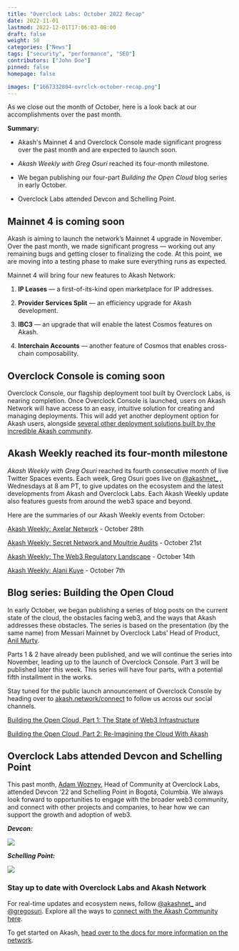 ```yaml
---
title: "Overclock Labs: October 2022 Recap"
date: 2022-11-01
lastmod: 2022-12-01T17:06:03-08:00
draft: false
weight: 50
categories: ["News"]
tags: ["security", "performance", "SEO"]
contributors: ["John Doe"]
pinned: false
homepage: false

images: ["1667332804-ovrclck-october-recap.png"]
---
```

As we close out the month of October, here is a look back at our accomplishments over the past month.

**Summary:**

*   Akash's Mainnet 4 and Overclock Console made significant progress over the past month and are expected to launch soon.
    
*   _Akash Weekly with Greg Osuri_ reached its four-month milestone.
    
*   We began publishing our four-part _Building the Open Cloud_ blog series in early October.
    
*   Overclock Labs attended Devcon and Schelling Point.
    

Mainnet 4 is coming soon
------------------------

Akash is aiming to launch the network’s Mainnet 4 upgrade in November. Over the past month, we made significant progress — working out any remaining bugs and getting closer to finalizing the code. At this point, we are moving into a testing phase to make sure everything runs as expected.

Mainnet 4 will bring four new features to Akash Network:

1.  **IP Leases** — a first-of-its-kind open marketplace for IP addresses.
    
2.  **Provider Services Split** — an efficiency upgrade for Akash development.
    
3.  **IBC3** — an upgrade that will enable the latest Cosmos features on Akash.
    
4.  **Interchain Accounts** — another feature of Cosmos that enables cross-chain composability.
    

Overclock Console is coming soon
--------------------------------

Overclock Console, our flagship deployment tool built by Overclock Labs, is nearing completion. Once Overclock Console is launched, users on Akash Network will have access to an easy, intuitive solution for creating and managing deployments. This will add yet another deployment option for Akash users, alongside [several other deployment solutions built by the incredible Akash community](https://ecosystem.akash.network/).

Akash Weekly reached its four-month milestone
---------------------------------------------

_Akash Weekly with Greg Osuri_ reached its fourth consecutive month of live Twitter Spaces events. Each week, Greg Osuri goes live on [@akashnet\_](https://twitter.com/akashnet_) , Wednesdays at 8 am PT, to give updates on the ecosystem and the latest developments from Akash and Overclock Labs. Each Akash Weekly update also features guests from around the web3 space and beyond.

Here are the summaries of our Akash Weekly events from October:

[Akash Weekly: Axelar Network](https://open.substack.com/pub/akashnetwork/p/akash-weekly-axelar-network?r=1ov19w&utm_campaign=post&utm_medium=web) - October 28th

[Akash Weekly: Secret Network and Moultrie Audits](https://open.substack.com/pub/akashnetwork/p/akash-weekly-secret-network-and-moultrie?r=1ov19w&utm_campaign=post&utm_medium=web) - October 21st

[Akash Weekly: The Web3 Regulatory Landscape](https://open.substack.com/pub/akashnetwork/p/akash-weekly-the-web3-regulatory?r=1ov19w&utm_campaign=post&utm_medium=web) - October 14th

[Akash Weekly: Alani Kuye](https://open.substack.com/pub/akashnetwork/p/akash-weekly-alani-kuye-overclock?r=1ov19w&utm_campaign=post&utm_medium=web) - October 7th

Blog series: Building the Open Cloud
------------------------------------

In early October, we began publishing a series of blog posts on the current state of the cloud, the obstacles facing web3, and the ways that Akash addresses these obstacles. The series is based on the presentation (by the same name) from Messari Mainnet by Overclock Labs’ Head of Product, [Anil Murty](https://twitter.com/_Anil_Murty_).

Parts 1 & 2 have already been published, and we will continue the series into November, leading up to the launch of Overclock Console. Part 3 will be published later this week. This series will have four parts, with a potential fifth installment in the works. 

Stay tuned for the public launch announcement of Overclock Console by heading over to [akash.network/connect](https://akash.network/connect) to follow us across our social channels.

[Building the Open Cloud, Part 1: The State of Web3 Infrastructure](https://akash.network/blog/building-the-open-cloud-part-one)

[Building the Open Cloud, Part 2: Re-Imagining the Cloud With Akash](https://akash.network/blog/building-the-open-cloud-part-2-re-imagining-the-cloud-with-akash)

Overclock Labs attended Devcon and Schelling Point
--------------------------------------------------

This past month, [Adam Wozney](https://twitter.com/AdamDeanWozney), Head of Community at Overclock Labs, attended Devcon ‘22 and Schelling Point in Bogotá, Columbia. We always look forward to opportunities to engage with the broader web3 community, and connect with other projects and companies, to hear how we can support the growth and adoption of web3.

**_Devcon:_**

![](https://www.datocms-assets.com/45776/1667333186-screen-shot-2022-11-01-at-4-06-12-pm.png)

**_Schelling Point:_**

![](https://www.datocms-assets.com/45776/1667332995-pxl_20221010_155131730-1.jpg)

### Stay up to date with Overclock Labs and Akash Network

For real-time updates and ecosystem news, follow [@akashnet\_](https://twitter.com/akashnet_) and [@gregosuri](https://twitter.com/gregosuri). Explore all the ways to [connect with the Akash Community here](https://akash.network/connect).

To get started on Akash, [head over to the docs for more information on the network](https://docs.akash.network/).